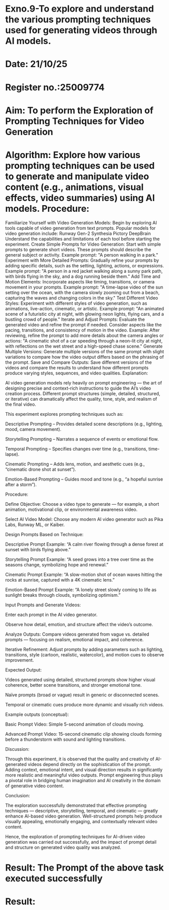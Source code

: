 # Exno.9-To explore and understand the various prompting techniques used for generating videos through AI models. 

# Date: 21/10/25
# Register no.:25009774
# Aim: To perform the Exploration of Prompting Techniques for Video Generation
# Algorithm: Explore how various prompting techniques can be used to generate and manipulate video content (e.g., animations, visual effects, video summaries) using AI models. Procedure:
Familiarize Yourself with Video Generation Models:
Begin by exploring AI tools capable of video generation from text prompts. Popular models for video generation include:
Runway Gen-2
Synthesia
Pictory
DeepBrain
Understand the capabilities and limitations of each tool before starting the experiment.
Create Simple Prompts for Video Generation:
Start with simple prompts to generate short videos. These prompts should describe the general subject or activity.
Example prompt: "A person walking in a park."
Experiment with More Detailed Prompts:
Gradually refine your prompts by adding specific details, such as the setting, lighting, actions, or expressions.
Example prompt: "A person in a red jacket walking along a sunny park path, with birds flying in the sky, and a dog running beside them."
Add Time and Motion Elements:
Incorporate aspects like timing, transitions, or camera movement in your prompts.
Example prompt: "A time-lapse video of the sun setting over the ocean, with the camera slowly zooming out from a beach, capturing the waves and changing colors in the sky."
Test Different Video Styles:
Experiment with different styles of video generation, such as animations, live-action, cinematic, or artistic.
Example prompt: "An animated scene of a futuristic city at night, with glowing neon lights, flying cars, and a bustling crowd of people."
Iterate and Adjust Prompts:
Evaluate the generated video and refine the prompt if needed. Consider aspects like the pacing, transitions, and consistency of motion in the video.
Example: After reviewing, refine the prompt to add more details about the camera angles or actions: "A cinematic shot of a car speeding through a neon-lit city at night, with reflections on the wet street and a high-speed chase scene."
Generate Multiple Versions:
Generate multiple versions of the same prompt with slight variations to compare how the video output differs based on the phrasing of the prompt.
Save and Compare Outputs:
Save different versions of the videos and compare the results to understand how different prompts produce varying styles, sequences, and video qualities.
Explanation:

AI video generation models rely heavily on prompt engineering — the art of designing precise and context-rich instructions to guide the AI’s video creation process.
Different prompt structures (simple, detailed, structured, or iterative) can dramatically affect the quality, tone, style, and realism of the final video.

This experiment explores prompting techniques such as:

Descriptive Prompting – Provides detailed scene descriptions (e.g., lighting, mood, camera movement).

Storytelling Prompting – Narrates a sequence of events or emotional flow.

Temporal Prompting – Specifies changes over time (e.g., transitions, time-lapse).

Cinematic Prompting – Adds lens, motion, and aesthetic cues (e.g., “cinematic drone shot at sunset”).

Emotion-Based Prompting – Guides mood and tone (e.g., “a hopeful sunrise after a storm”).

Procedure:

Define Objective:
Choose a video type to generate — for example, a short animation, motivational clip, or environmental awareness video.

Select AI Video Model:
Choose any modern AI video generator such as Pika Labs, Runway ML, or Kaiber.

Design Prompts Based on Technique:

Descriptive Prompt Example:
“A calm river flowing through a dense forest at sunset with birds flying above.”

Storytelling Prompt Example:
“A seed grows into a tree over time as the seasons change, symbolizing hope and renewal.”

Cinematic Prompt Example:
“A slow-motion shot of ocean waves hitting the rocks at sunrise, captured with a 4K cinematic lens.”

Emotion-Based Prompt Example:
“A lonely street slowly coming to life as sunlight breaks through clouds, symbolizing optimism.”

Input Prompts and Generate Videos:

Enter each prompt in the AI video generator.

Observe how detail, emotion, and structure affect the video’s outcome.

Analyze Outputs:
Compare videos generated from vague vs. detailed prompts — focusing on realism, emotional impact, and coherence.

Iterative Refinement:
Adjust prompts by adding parameters such as lighting, transitions, style (cartoon, realistic, watercolor), and motion cues to observe improvement.

Expected Output:

Videos generated using detailed, structured prompts show higher visual coherence, better scene transitions, and stronger emotional tone.

Naïve prompts (broad or vague) result in generic or disconnected scenes.

Temporal or cinematic cues produce more dynamic and visually rich videos.

Example outputs (conceptual):

Basic Prompt Video: Simple 5-second animation of clouds moving.

Advanced Prompt Video: 15-second cinematic clip showing clouds forming before a thunderstorm with sound and lighting transitions.

Discussion:

Through this experiment, it is observed that the quality and creativity of AI-generated videos depend directly on the sophistication of the prompt.
Adding context, emotional intent, and visual direction results in significantly more realistic and meaningful video outputs.
Prompt engineering thus plays a pivotal role in bridging human imagination and AI creativity in the domain of generative video content.

Conclusion:

The exploration successfully demonstrated that effective prompting techniques — descriptive, storytelling, temporal, and cinematic — greatly enhance AI-based video generation.
Well-structured prompts help produce visually appealing, emotionally engaging, and contextually relevant video content.



Hence, the exploration of prompting techniques for AI-driven video generation was carried out successfully, and the impact of prompt detail and structure on generated video quality was analyzed.

# Result: The Prompt of the above task executed successfully









# Result:

